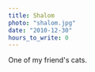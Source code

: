 ```yaml
---
title: Shalom
photo: "shalom.jpg"
date: "2010-12-30"
hours_to_write: 0
---
```


One of my friend's cats.
